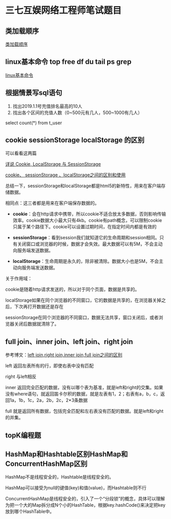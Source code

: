 # 三七互娱网络工程师笔试题目

## 类加载顺序

[类加载顺序](https://github.com/acqierement/interviewQuestion/blob/master/Java%E7%9B%B8%E5%85%B3/java%E7%B1%BB%E5%8A%A0%E8%BD%BD%E9%A1%BA%E5%BA%8F.md)

## linux基本命令 top free df du tail ps grep

[linux基本命令](https://github.com/acqierement/interviewQuestion/blob/master/%E6%93%8D%E4%BD%9C%E7%B3%BB%E7%BB%9F/linux%E5%B8%B8%E7%94%A8%E5%91%BD%E4%BB%A4/linux%E5%91%BD%E4%BB%A4.md)

## 根据情景写sql语句

1. 找出2019.1.1号充值排名最高的10人
2. 找出各个区间的充值人数（0~500元有几人，500~1000有几人）

select count(*) from t_user 

## cookie sessionStorage localStorage 的区别

可以看看这两篇

[详说 Cookie, LocalStorage 与 SessionStorage](https://segmentfault.com/a/1190000002723469)

[cookie、 sessionStorage 、localStorage之间的区别和使用](https://www.cnblogs.com/zhengyeye/p/5619506.html)

总结一下，sessionStorage和localStorage都是html5的新特性，用来在客户端存储数据。

相同点：这三者都是用来在客户端保存数据的。

- **cookie**：会在http请求中携带，所以cookie不适合放太多数据，否则影响传输效率。cookie数据大小最大只有4kb。cookie有path概念，可以限制cookie只属于某个路径下。cookie可以设置过期时间，在指定时间内都是有效的

- **sessionStorage**：看到session我们就知道它的生命周期和session相同。只有关闭窗口或浏览器的时候，数据才会失效。最大数据可以有5M，不会主动向服务端发送数据。

- **localStorage**：生命周期是永久的，除非被清除。数据大小也是5M，不会主动向服务端发送数据。

关于作用域：

cookie是随着http请求发送的，所以对于同个页面，数据是共享的。

localStorage如果在同个浏览器的不同窗口，它的数据是共享的，在浏览器关掉之后，下次再打开数据还是存在

sessionStorage在同个浏览器的不同窗口，数据无法共享，窗口关闭后，或者浏览器关闭后数据就清除了。

## full join、inner join、left join、right join

参考博文：[left join,right join,inner join,full join之间的区别](https://www.cnblogs.com/lijingran/p/9001302.html)

left 返回左表所有的行，即使右表中没有匹配

right 与left相反

inner 返回完全匹配的数据，没有以哪个表为基准，就是left和right的交集。如果没有where语句，就返回笛卡尔积的数据，就是左表有1，2；右表有a，b，c，返回1a，1b，1c，2a，2b，2c，2*3条数据

full 就是返回所有数据，包括完全匹配和左右表没有匹配的数据。就是left和right的并集。

## topK编程题





## HashMap和Hashtable区别HashMap和ConcurrentHashMap区别

HashMap不是线程安全的，Hashtable是线程安全的。

HashMap可以接受为null的键值(key)和值(value)，而Hashtable则不行

ConcurrentHashMap是线程安全的，引入了一个“分段锁”的概念，具体可以理解为把一个大的Map拆分成N个小的HashTable，根据key.hashCode()来决定把key放到哪个HashTable中。

